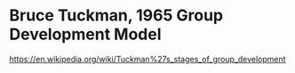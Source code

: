 # Bruce Tuckman, 1965 Group Development Model

https://en.wikipedia.org/wiki/Tuckman%27s_stages_of_group_development
